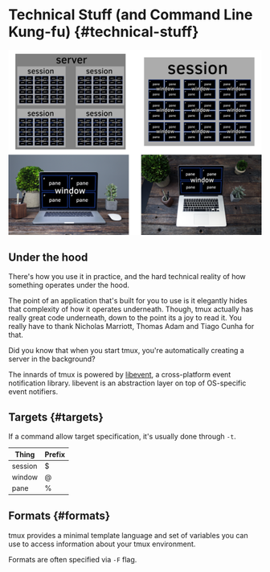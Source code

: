 # Technical Stuff (and Command Line Kung-fu) {#technical-stuff}

![Server w/ laptop](images/info/server-with-laptop.png)

## Under the hood

There's how you use it in practice, and the hard technical reality of how something
operates under the hood.

The point of an application that's built for you to use is it elegantly hides that
complexity of how it operates underneath. Though, tmux actually has really great
code underneath, down to the point its a joy to read it. You really have to thank
Nicholas Marriott, Thomas Adam and Tiago Cunha for that.

Did you know that when you start tmux, you're automatically creating a server in the background?

The innards of tmux is powered by [libevent](http://libevent.org/), a cross-platform event
notification library. libevent is an abstraction layer on top of OS-specific event notifiers.

## Targets {#targets}

If a command allow target specification, it's usually done through `-t`.

| Thing    | Prefix |
|----------|--------|
| session  | $      |
| window   | @      | 
| pane     | %      |


## Formats {#formats}

tmux provides a minimal template language and set of variables you can use to
access information about your tmux environment.

Formats are often specified via `-F` flag.

